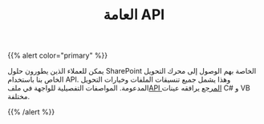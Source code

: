 ﻿---
title: العامة API
type: docs
weight: 30
url: /ar/sharepoint/public-api/
---
{{% alert color="primary" %}} 

 يمكن للعملاء الذين يطورون حلول SharePoint الخاصة بهم الوصول إلى محرك التحويل الخاص بنا باستخدام API. وهذا يشمل جميع تنسيقات الملفات وخيارات التحويل المدعومة. المواصفات التفصيلية للواجهة في ملف[API المرجع](https://reference.aspose.com/) يرافقه عينات C# و VB مختلفة.

{{% /alert %}}
